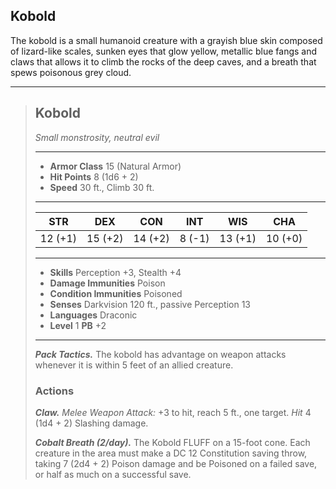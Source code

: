 ## Kobold
The kobold is a small humanoid creature with a grayish blue skin composed of lizard-like scales, sunken eyes that glow yellow, metallic blue fangs and claws that allows it to climb the rocks of the deep caves, and a breath that spews poisonous grey cloud.


___
> ## Kobold
>*Small monstrosity, neutral evil*
> ___
> - **Armor Class** 15 (Natural Armor)
> - **Hit Points** 8 (1d6 + 2)
> - **Speed** 30 ft., Climb 30 ft.
>___
>|   STR   |   DEX   |   CON   |   INT   |   WIS   |   CHA   |
>|:-------:|:-------:|:-------:|:-------:|:-------:|:-------:|
>| 12 (+1) | 15 (+2) | 14 (+2) |  8 (-1) | 13 (+1) | 10 (+0) |
>___
> - **Skills** Perception +3, Stealth +4
> - **Damage Immunities** Poison
> - **Condition Immunities** Poisoned
> - **Senses** Darkvision 120 ft., passive Perception 13
> - **Languages** Draconic
> - **Level** 1 **PB** +2
> ___
> ***Pack Tactics.***
> The kobold has advantage on weapon attacks whenever it is within 5 feet of an allied creature.
>
>
> ### Actions
> ***Claw.*** *Melee Weapon Attack:* +3 to hit, reach 5 ft., one target. *Hit* 4 (1d4 + 2) Slashing damage.
>
> ***Cobalt Breath (2/day).*** The Kobold FLUFF on a 15-foot cone. Each creature in the area must make a DC 12 Constitution saving throw, taking 7 (2d4 + 2) Poison damage and be Poisoned on a failed save, or half as much on a successful save.
>